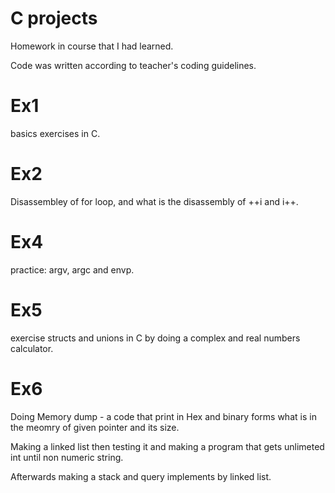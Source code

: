 # C projects

Homework in course that I had learned.

Code was written according to teacher's coding guidelines.

# Ex1

basics exercises in C.

# Ex2

Disassembley of for loop, and what is the disassembly of ++i and i++.

# Ex4

practice: argv, argc and envp.

# Ex5

 exercise structs and unions in C by doing a complex and real numbers calculator. 

# Ex6

Doing Memory dump - a code that print in Hex and binary forms what is in the meomry of given pointer and its size.

Making a linked list then testing it and making a program that gets unlimeted int until non numeric string.

Afterwards making a stack and query implements by linked list.

